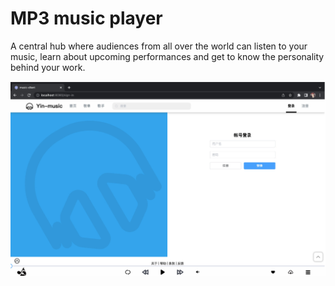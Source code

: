 # MP3 music player
A central hub where audiences from all over the world can listen to your music, learn about upcoming performances and get to know the personality behind your work. 

![Preview1](./assets/img/screenshot/Screenshot%202022-08-21%20234704.png)